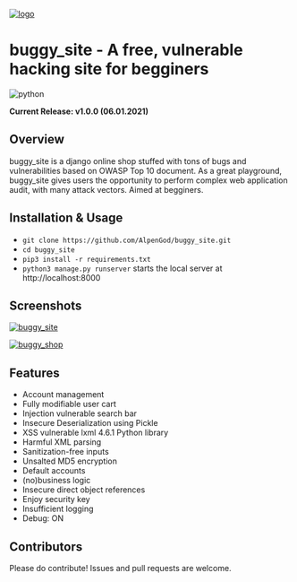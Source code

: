 
<a href="https://ibb.co/MBRZvZ4"><img src="https://i.ibb.co/3R0434q/Screenshot-4.png" alt="logo" border="0"></a>

**<h1>buggy_site - A free, vulnerable hacking site for begginers**</h1>

<img src="https://camo.githubusercontent.com/2a767d8507aaf88b99f2b937d7a5af69b46afb7f5301c67742aac6dc44d7d014/68747470733a2f2f696d672e736869656c64732e696f2f62616467652f4275696c74253230776974682d507974686f6e2d426c7565" alt="python">

**Current Release: v1.0.0 (06.01.2021)**
**<h2>Overview**</h2>buggy_site is a django online shop stuffed with tons of bugs and vulnerabilities based on OWASP Top 10 document.
As a great playground, buggy_site gives users the opportunity to perform complex web application audit, with many attack vectors.
Aimed at begginers.
**<h2>Installation & Usage**</h2>
 - `git clone https://github.com/AlpenGod/buggy_site.git`
 - `cd buggy_site`
 - `pip3 install -r requirements.txt`
 - `python3 manage.py runserver` starts the local server at http://localhost:8000
 
 
 
**<h2>Screenshots**</h2>

<a href="https://ibb.co/d2gNb8P"><img src="https://i.ibb.co/xjHnmx1/Screenshot-1.png" alt="buggy_site" border="0"></a>
 
<a href="https://ibb.co/R9BWtnt"><img src="https://i.ibb.co/SPdpHTH/Screenshot-3.png" alt="buggy_shop" border="0"></a>

**<h2>Features**</h2>

 - Account management
 - Fully modifiable user cart
 - Injection vulnerable search bar
 - Insecure Deserialization using Pickle
 - XSS vulnerable lxml 4.6.1 Python library
 - Harmful XML parsing
 - Sanitization-free inputs
 - Unsalted MD5 encryption
 - Default accounts
 - (no)business logic
 - Insecure direct object references
 - Enjoy security key
 - Insufficient logging
 - Debug: ON

**<h2>Contributors**</h2>

Please do contribute! Issues and pull requests are welcome.
